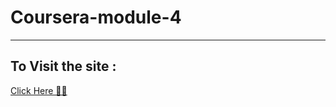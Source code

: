 # Coursera-module-4

<hr>

## To Visit the site : 
[Click Here 🐱‍🏍](https://samir-alam.github.io/Coursera-module-4/)
